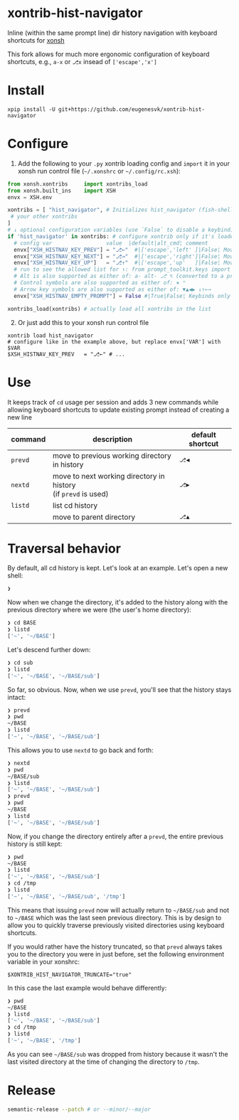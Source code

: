 # xontrib-hist-navigator

Inline (within the same prompt line) dir history navigation with keyboard shortcuts for [xonsh](https://github.com/xonsh/xonsh/)

This fork allows for much more ergonomic configuration of keyboard shortcuts, e.g., `a-x` or `⎇x` insead of `['escape','x']`

# Install

```xsh
xpip install -U git+https://github.com/eugenesvk/xontrib-hist-navigator
```

# Configure

1. Add the following to your `.py` xontrib loading config and `import` it in your xonsh run control file (`~/.xonshrc` or `~/.config/rc.xsh`):
```py
from xonsh.xontribs 	import xontribs_load
from xonsh.built_ins	import XSH
envx = XSH.env

xontribs = [ "hist_navigator", # Initializes hist_navigator (fish-shell-like dir history navigation)
 # your other xontribs
]
# ↓ optional configuration variables (use `False` to disable a keybind)
if 'hist_navigator' in xontribs: # configure xontrib only if it's loaded
  # config var                 value  |default|alt_cmd¦ comment
  envx["XSH_HISTNAV_KEY_PREV"] = "⎇←"  #|['escape','left' ]|False¦ Move to the previous working directory
  envx["XSH_HISTNAV_KEY_NEXT"] = "⎇→"  #|['escape','right']|False¦ Move to the next working directory in the history (if 'prevd' was used)
  envx["XSH_HISTNAV_KEY_UP"]   = "⎇↑"  #|['escape','up'   ]|False¦ Move to the parent directory
  # run to see the allowed list for ↑: from prompt_toolkit.keys import ALL_KEYS; print(ALL_KEYS)
  # Alt is also supported as either of: a- alt- ⎇ ⌥ (converted to a prefix 'escape')
  # Control symbols are also supported as either of: ⎈ ⌃
  # Arrow key symbols are also supported as either of: ▼▲◀▶ ↓↑←→
  envx["XSH_HISTNAV_EMPTY_PROMPT"] = False #|True|False¦ Keybinds only work in an empty prompt

xontribs_load(xontribs) # actually load all xontribs in the list
```

2. Or just add this to your xonsh run control file
```xsh
xontrib load hist_navigator
# configure like in the example above, but replace envx['VAR'] with $VAR
$XSH_HISTNAV_KEY_PREV	= "⎇←" # ...
```

# Use

It keeps track of `cd` usage per session and adds 3 new commands while allowing keyboard shortcuts to update existing prompt instead of creating a new line

| command	| description                                                            	| default shortcut        	|
| -------	| -----------------------------------------------------------------------	| --------                	|
| `prevd`	| move to previous working directory in history                          	| <kbd>⎇</kbd><kbd>◀</kbd>	|
| `nextd`	| move to next working directory in history<br/>(if `prevd` is used)     	| <kbd>⎇</kbd><kbd>▶</kbd>	|
| `listd`	| list cd history                                                        	|                         	|
|        	| move to parent directory                                               	| <kbd>⎇</kbd><kbd>▲</kbd>	|


# Traversal behavior

By default, all cd history is kept. Let's look at an example. Let's open
a new shell:

```sh
❯
```

Now when we change the directory, it's added to the history along with
the previous directory where we were (the user's home directory):

```sh
❯ cd BASE
❯ listd
['~', '~/BASE']
```

Let's descend further down:

```sh
❯ cd sub
❯ listd
['~', '~/BASE', '~/BASE/sub']
```

So far, so obvious. Now, when we use `prevd`, you'll see that the history
stays intact:

```sh
❯ prevd
❯ pwd
~/BASE
❯ listd
['~', '~/BASE', '~/BASE/sub']
```

This allows you to use `nextd` to go back and forth:

```sh
❯ nextd
❯ pwd
~/BASE/sub
❯ listd
['~', '~/BASE', '~/BASE/sub']
❯ prevd
❯ pwd
~/BASE
❯ listd
['~', '~/BASE', '~/BASE/sub']
```

Now, if you change the directory entirely after a `prevd`, the entire
previous history is still kept:

```sh
❯ pwd
~/BASE
❯ listd
['~', '~/BASE', '~/BASE/sub']
❯ cd /tmp
❯ listd
['~', '~/BASE', '~/BASE/sub', '/tmp']
```

This means that issuing `prevd` now will actually return to `~/BASE/sub`
and not to `~/BASE` which was the last seen previous directory.
This is by design to allow you to quickly traverse previously visited
directories using keyboard shortcuts.

If you would rather have the history truncated, so that `prevd` always
takes you to the directory you were in just before, set the following
environment variable in your xonshrc:

```xsh
$XONTRIB_HIST_NAVIGATOR_TRUNCATE="true"
```

In this case the last example would behave differently:

```sh
❯ pwd
~/BASE
❯ listd
['~', '~/BASE', '~/BASE/sub']
❯ cd /tmp
❯ listd
['~', '~/BASE', '/tmp']
```

As you can see `~/BASE/sub` was dropped from history because it wasn't
the last visited directory at the time of changing the directory to
`/tmp`.

# Release

```sh
semantic-release --patch # or --minor/--major
```

